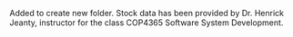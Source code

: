Added to create new folder. Stock data has been provided by Dr. Henrick Jeanty, instructor for the class COP4365 Software System Development.
